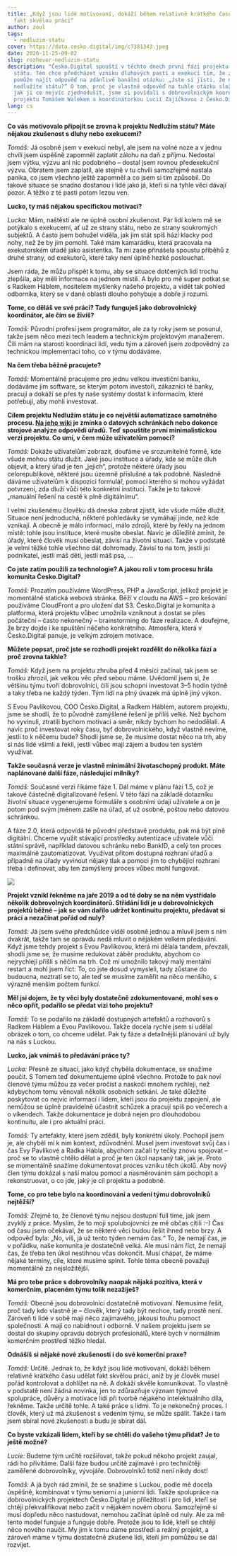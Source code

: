 ```yaml
---
title: „Když jsou lidé motivovaní, dokáží během relativně krátkého času udělat
  fakt skvělou práci“
author: zoul
tags:
  - nedluzim-statu
cover: https://data.cesko.digital/img/c7381343.jpeg
date: 2020-11-25-09-02
slug: rozhovor-nedluzim-statu
description: "Česko.Digital spouští v těchto dnech první fázi projektu Nedlužím
  státu. Ten chce předcházet vzniku dluhových pastí a exekucí tím, že zájemcům
  pomůže najít odpověď na zdánlivě banální otázku: „Jste si jisti, že nikde
  nedlužíte státu?“ O tom, proč je vlastně odpověď na tuhle otázku složitější a
  jak ji co nejvíc zjednodušit, jsme si povídali s dobrovolnickým koordinátorem
  projektu Tomášem Walekem a koordinátorkou Lucií Zajíčkovou z Česko.Digital."
lang: cs
---
```


**Co vás motivovalo připojit se zrovna k projektu Nedlužím státu? Máte nějakou zkušenost s dluhy nebo exekucemi?**

_Tomáš:_ Já osobně jsem v exekuci nebyl, ale jsem na volné noze a v jednu chvíli jsem úspěšně zapomněl zaplatit zálohu na daň z příjmu. Nedostal jsem výtku, výzvu ani nic podobného – dostal jsem rovnou předexekuční výzvu. Obratem jsem zaplatil, ale stejně v tu chvíli samozřejmě nastala panika, co jsem všechno ještě zapomněl a co jsem si tím způsobil. Do takové situace se snadno dostanou i lidé jako já, kteří si na tyhle věci dávají pozor. A těžko z té pasti potom lezou ven.

**Lucko, ty máš nějakou specifickou motivaci?**

_Lucka:_ Mám, naštěstí ale ne úplně osobní zkušenost. Pár lidí kolem mě se potýkalo s exekucemi, ať už ze strany státu, nebo ze strany soukromých subjektů. A často jsem bohužel viděla, jak jim stát spíš hází klacky pod nohy, než že by jim pomohl. Také mám kamarádku, která pracovala na exekutorském úřadě jako asistentka. Ta mi zase přinášela spoustu příběhů z druhé strany, od exekutorů, které taky není úplně hezké poslouchat.

Jsem ráda, že můžu přispět k tomu, aby se situace dotčených lidí trochu zlepšila, aby měli informace na jednom místě. A bylo pro mě super potkat se s Radkem Háblem, nositelem myšlenky našeho projektu, a vidět tak pohled odborníka, který se v dané oblasti dlouho pohybuje a dobře jí rozumí.

**Tome, co děláš ve své práci? Tady funguješ jako dobrovolnický koordinátor, ale čím se živíš?**

_Tomáš:_ Původní profesí jsem programátor, ale za ty roky jsem se posunul, takže jsem něco mezi tech leadem a technickým projektovým manažerem. Čili mám na starosti koordinaci lidí, vedu tým a zároveň jsem zodpovědný za technickou implementaci toho, co v týmu dodáváme.

**Na čem třeba běžně pracujete?**

_Tomáš:_ Momentálně pracujeme pro jednu velkou investiční banku, dodáváme jim software, se kterým potom investoři, zákazníci té banky, pracují a dokáží se přes ty naše systémy dostat k informacím, které potřebují, aby mohli investovat.

**Cílem projektu Nedlužím státu je co největší automatizace samotného procesu. [Na jeho wiki](https://wiki.cesko.digital/x/3AAY) je zmínka o datových schránkách nebo dokonce strojové analýze odpovědí úřadů. Teď spouštíte první minimalistickou verzi projektu. Co umí, v čem může uživatelům pomoci?**

_Tomáš:_ Dokáže uživatelům zobrazit, doufáme ve srozumitelné formě, kde všude mohou státu dlužit. Jaké jsou instituce a úřady, kde se může dluh objevit, a který úřad je ten „jejich“, protože některé úřady jsou celorepublikové, některé jsou územně příslušné a tak podobně. Následně dáváme uživatelům k dispozici formulář, pomocí kterého si mohou vyžádat potvrzení, zda dluží vůči této konkrétní instituci. Takže je to takové „manuální řešení na cestě k plně digitálnímu“.

I velmi zkušenému člověku dá dneska zabrat zjistit, kde všude může dlužit. Situace není jednoduchá, některé pohledávky se vymáhají jinde, než kde vznikají. A obecně je málo informací, málo zdrojů, které by řekly na jednom místě: tohle jsou instituce, které musíte obeslat. Navíc je důležité zmínit, že úřady, které člověk musí obeslat, závisí na životní situaci. Takže v podstatě je velmi těžké tohle všechno dát dohromady. Závisí to na tom, jestli jsi podnikatel, jestli máš děti, jestli máš psa, …

**Co jste zatím použili za technologie? A jakou roli v tom procesu hrála komunita Česko.Digital?**

_Tomáš:_ Prozatím používáme WordPress, PHP a JavaScript, jelikož projekt je momentálně statická webová stránka. Běží v cloudu na AWS – pro kešování používáme CloudFront a pro uložení dat S3. Česko.Digital je komunita a platforma, která projektu vůbec umožnila vzniknout a dostat se přes počáteční – často nekonečný – brainstorming do fáze realizace. A doufejme, že brzy dojde i ke spuštění něčeho konkrétního. Atmosféra, která v Česko.Digital panuje, je velkým zdrojem motivace.

**Můžete popsat, proč jste se rozhodli projekt rozdělit do několika fází a proč zrovna takhle?**

_Tomáš:_ Když jsem na projektu zhruba před 4 měsíci začínal, tak jsem se trošku zhrozil, jak velkou věc před sebou máme. Uvědomil jsem si, že většinu týmu tvoří dobrovolníci, čili jsou schopni investovat 3–5 hodin týdně a taky třeba ne každý týden. Tým lidí na plný úvazek má úplně jiný výkon.

S Evou Pavlíkovou, COO Česko.Digital, a Radkem Háblem, autorem projektu, jsme se shodli, že to původně zamýšlené řešení je příliš velké. Než bychom ho vyvinuli, ztratili bychom motivaci a směr, nikdy bychom ho nedodělali. A navíc proč investovat roky času, byť dobrovolnického, když vlastně nevíme, jestli to k něčemu bude? Shodli jsme se, že musíme dostat něco na trh, aby si nás lidé všimli a řekli, jestli vůbec mají zájem a budou ten systém využívat.

**Takže současná verze je vlastně minimální životaschopný produkt. Máte naplánované další fáze, následující milníky?**

_Tomáš:_ Současné verzi říkáme fáze 1. Dál máme v plánu fázi 1.5, což je takové částečně digitalizované řešení. V této fázi na základě dotazníku životní situace vygenerujeme formuláře s osobními údaji uživatele a on je potom pod svým jménem zašle na úřad, ať už osobně, poštou nebo datovou schránkou.

A fáze 2.0, která odpovídá té původní představě produktu, pak má být plně digitální. Chceme využít stávající prostředky autentizace uživatele vůči státní správě, například datovou schránku nebo BankID, a celý ten proces maximálně zautomatizovat. Využívat přitom dostupná rozhraní úřadů a případně na úřady vyvinout nějaký tlak a pomoci jim to chybějící rozhraní třeba i definovat, aby ten zamýšlený proces vůbec mohl fungovat.

![](https://data.cesko.digital/img/df8daf12.jpeg)

**Projekt vznikl řekněme na jaře 2019 a od té doby se na něm vystřídalo několik dobrovolných koordinátorů. Střídání lidí je u dobrovolnických projektů běžné – jak se vám dařilo udržet kontinuitu projektu, předávat si práci a nezačínat pořád od nuly?**

_Tomáš:_ Já jsem svého předchůdce viděl osobně jednou a mluvil jsem s ním dvakrát, takže tam se opravdu nedá mluvit o nějakém velkém předávání. Když jsme tehdy projekt s Evou Pavlíkovou, která mi dělala tandem, převzali, shodli jsme se, že musíme redukovat záběr produktu, abychom co nejrychleji přišli s něčím na trh. Což mi umožnilo takový malý mentální restart a mohl jsem říct: To, co jste dosud vymysleli, tady zůstane do budoucna, neztratí se to, ale teď se musíme zaměřit na něco menšího, s výrazně menším počtem funkcí.

**Měl jsi dojem, že ty věci byly dostatečně zdokumentované, mohl ses o něco opřít, podařilo se předat vizi toho projektu?**

_Tomáš:_ To se podařilo na základě dostupných artefaktů a rozhovorů s Radkem Háblem a Evou Pavlíkovou. Takže docela rychle jsem si udělal obrázek o tom, co chceme udělat. Pak ty fáze a detailnější plánování už byly na nás s Luckou.

**Lucko, jak vnímáš to předávání práce ty?**

_Lucka:_ Přesně ze situací, jako když chyběla dokumentace, se snažíme poučit. S Tomem teď dokumentujeme úplně všechno. Protože to pak noví členové týmu můžou za večer pročíst a naskočí mnohem rychleji, než kdybychom tomu věnovali několik osobních setkání. Je také důležité poskytovat co nejvíc informací i lidem, kteří jsou do projektu zapojení, ale nemůžou se úplně pravidelně účastnit schůzek a pracují spíš po večerech a o víkendech. Takže dokumentace je dobrá nejen pro dlouhodobou kontinuitu, ale i pro aktuální práci.

_Tomáš:_ Ty artefakty, které jsem zdědil, byly konkrétní úkoly. Pochopil jsem je, ale chyběl mi k nim kontext, zdůvodnění. Musel jsem investovat svůj čas i čas Evy Pavlíkové a Radka Hábla, abychom začali ty tečky znovu spojovat – proč se to vlastně chtělo dělat a proč je ten úkol napsaný tak, jak je. Proto se momentálně snažíme dokumentovat proces vzniku těch úkolů. Aby nový člen týmu dokázal s naší malou pomocí a nasměrováním sám pochopit a rekonstruovat, o co jde, jaký je cíl projektu a podobně.

**Tome, co pro tebe bylo na koordinování a vedení týmu dobrovolníků nejtěžší?**

_Tomáš:_ Zřejmě to, že členové týmu nejsou dostupní full time, jak jsem zvyklý z práce. Myslím, že to moji spolubojovníci ze mě občas cítili :–) Čas od času jsem očekával, že se některé věci budou řešit ihned nebo brzy. A odpověď byla: „No, víš, já už tento týden nemám čas.“ To, že nemají čas, je v pořádku, naše komunita je dostatečně velká. Ale musí nám říct, že nemají čas, že třeba ten úkol nestihnou včas dokončit. Musí chápat, že máme nějaké termíny, cíle, které musíme splnit. Tohle téma obecně považuji momentálně za nejsložitější.

**Má pro tebe práce s dobrovolníky naopak nějaká pozitiva, která v komerčním, placeném týmu tolik nezažiješ?**

_Tomáš:_ Obecně jsou dobrovolníci dostatečně motivovaní. Nemusíme řešit, proč tady kdo vlastně je – člověk, který tady být nechce, tady prostě není. Zároveň ti lidé v sobě mají něco zajímavého, jakousi touhu pomoct společnosti. A mají co nabídnout i odborně. V našem projektu jsem se dostal do skupiny opravdu dobrých profesionálů, které bych v normálním komerčním prostředí těžko hledal.

**Odnášíš si nějaké nové zkušenosti i do své komerční praxe?**

_Tomáš:_ Určitě. Jednak to, že když jsou lidé motivovaní, dokáží během relativně krátkého času udělat fakt skvělou práci, aniž by je člověk musel pořád kontrolovat a dohlížet na ně. A dokáží skvěle komunikovat. To vlastně v podstatě není žádná novinka, jen to zdůrazňuje význam týmové spolupráce, důvěry a motivace lidí při tvorbě nějakého intelektuálního díla, řekněme. Takže určitě tohle. A také práce s lidmi. To je nekonečný proces. I člověk, který už má zkušenost s vedením týmu, se může spálit. Takže i tam jsem sbíral nové zkušenosti a budu je sbírat dál.

**Co byste vzkázali lidem, kteří by se chtěli do vašeho týmu přidat? Je to ještě možné?**

_Lucie:_ Budeme tým určitě rozšiřovat, takže pokud někoho projekt zaujal, rádi ho přivítáme. Další fáze budou určitě zajímavé i pro techničtěji zaměřené dobrovolníky, vývojáře. Dobrovolníků totiž není nikdy dost!

_Tomáš:_ A já bych rád zmínil, že se snažíme s Luckou, podle mě docela úspěšně, kombinovat v týmu seniorní a juniorní lidi. Takže spolupráce na dobrovolnických projektech Česko.Digital je příležitostí i pro lidi, kteří se chtějí překvalifikovat nebo začít v nějakém novém oboru. Samozřejmě si musí dopředu něco nastudovat, nemohou začínat úplně od nuly. Ale za mě tento model funguje a funguje dobře. Protože jsou to lidé, kteří se chtějí něco nového naučit. My jim k tomu dáme prostředí a reálný projekt, a zároveň máme v týmu dostatečně zkušené lidi, kteří jim pomůžou se dál rozvíjet.
